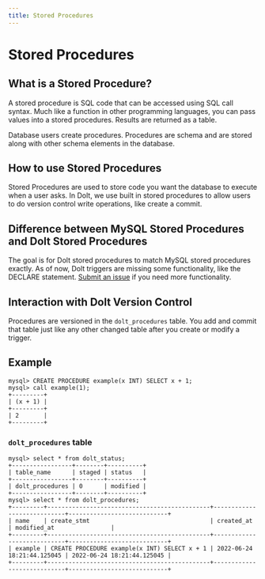 ```yaml
---
title: Stored Procedures
---
```


# Stored Procedures

## What is a Stored Procedure?

A stored procedure is SQL code that can be accessed using SQL call syntax. Much like a function in other programming languages, you can pass values into a stored procedures. Results are returned as a table.

Database users create procedures. Procedures are schema and are stored along with other schema elements in the database.

## How to use Stored Procedures

Stored Procedures are used to store code you want the database to execute when a user asks. In Dolt, we use built in stored procedures to allow users to do version control write operations, like create a commit.

## Difference between MySQL Stored Procedures and Dolt Stored Procedures

The goal is for Dolt stored procedures to match MySQL stored procedures exactly. As of now, Dolt triggers are missing some functionality, like the DECLARE statement. [Submit an issue](https://github.com/dolthub/dolt/issues) if you need more functionality.

## Interaction with Dolt Version Control

Procedures are versioned in the `dolt_procedures` table. You add and commit that table just like any other changed table after you create or modify a trigger.

## Example

```
mysql> CREATE PROCEDURE example(x INT) SELECT x + 1;
mysql> call example(1);
+---------+
| (x + 1) |
+---------+
| 2       |
+---------+
```

### `dolt_procedures` table

```
mysql> select * from dolt_status;
+-----------------+--------+----------+
| table_name      | staged | status   |
+-----------------+--------+----------+
| dolt_procedures | 0      | modified |
+-----------------+--------+----------+
mysql> select * from dolt_procedures;
+---------+----------------------------------------------+----------------------------+----------------------------+
| name    | create_stmt                                  | created_at                 | modified_at                |
+---------+----------------------------------------------+----------------------------+----------------------------+
| example | CREATE PROCEDURE example(x INT) SELECT x + 1 | 2022-06-24 18:21:44.125045 | 2022-06-24 18:21:44.125045 |
+---------+----------------------------------------------+----------------------------+----------------------------+
```
